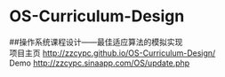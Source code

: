 # OS-Curriculum-Design
##操作系统课程设计——最佳适应算法的模拟实现  
项目主页 http://zzcypc.github.io/OS-Curriculum-Design/  
Demo http://zzcypc.sinaapp.com/OS/update.php
